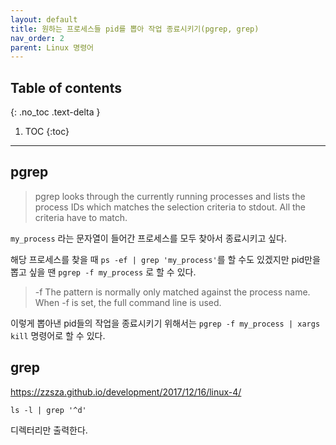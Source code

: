 ```yaml
---
layout: default
title: 원하는 프로세스들 pid를 뽑아 작업 종료시키기(pgrep, grep)
nav_order: 2
parent: Linux 명령어
---
```


## Table of contents

{: .no_toc .text-delta }

1. TOC
   {:toc}

---

## pgrep

> pgrep looks through the currently running processes and lists the process IDs which matches the selection criteria to stdout. All the criteria have to match.

`my_process` 라는 문자열이 들어간 프로세스를 모두 찾아서 종료시키고 싶다.

해당 프로세스를 찾을 때 `ps -ef | grep 'my_process'`를 할 수도 있겠지만 pid만을 뽑고 싶을 땐 `pgrep -f my_process` 로 할 수 있다.

> -f
> The pattern is normally only matched against the process name. When -f is set, the full command line is used.

이렇게 뽑아낸 pid들의 작업을 종료시키기 위해서는
`pgrep -f my_process | xargs kill` 명령어로 할 수 있다.

## grep

https://zzsza.github.io/development/2017/12/16/linux-4/

```
ls -l | grep '^d'
```

디렉터리만 출력한다.
